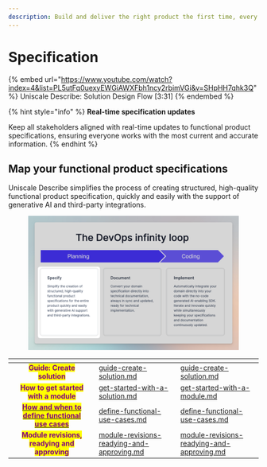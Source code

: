 ```yaml
---
description: Build and deliver the right product the first time, every time.
---
```


# Specification

{% embed url="https://www.youtube.com/watch?index=4&list=PL5utFq0uexyEWGiAWXFbh1ncy2rbimVGi&v=SHpHH7qhk3Q" %}
Uniscale Describe: Solution Design Flow \[3:31]
{% endembed %}

{% hint style="info" %}
**Real-time specification updates**

Keep all stakeholders aligned with real-time updates to functional product specifications, ensuring everyone works with the most current and accurate information.
{% endhint %}



## **Map your functional product specifications**

Uniscale Describe simplifies the process of creating structured, high-quality functional product specification, quickly and easily with the support of generative AI and third-party integrations.

<figure><img src="../../.gitbook/assets/CleanShot 2024-03-20 at 15.48.30.png" alt=""><figcaption></figcaption></figure>



<table data-card-size="large" data-view="cards"><thead><tr><th></th><th align="center"></th><th></th><th data-hidden data-type="content-ref"></th><th data-hidden data-card-target data-type="content-ref"></th></tr></thead><tbody><tr><td></td><td align="center"><mark style="color:purple;"><strong>Guide: Create solution</strong></mark> </td><td></td><td><a href="guide-create-solution.md">guide-create-solution.md</a></td><td><a href="guide-create-solution.md">guide-create-solution.md</a></td></tr><tr><td></td><td align="center"><mark style="color:purple;"><strong>How to get started with a module</strong></mark> </td><td></td><td><a href="get-started-with-a-solution.md">get-started-with-a-solution.md</a></td><td><a href="get-started-with-a-module.md">get-started-with-a-module.md</a></td></tr><tr><td></td><td align="center"><a href="define-functional-use-cases.md"><mark style="color:purple;"><strong>How and when to define functional use cases</strong></mark></a></td><td></td><td><a href="define-functional-use-cases.md">define-functional-use-cases.md</a></td><td><a href="define-functional-use-cases.md">define-functional-use-cases.md</a></td></tr><tr><td></td><td align="center"><mark style="color:purple;"><strong>Module revisions, readying and approving</strong></mark></td><td></td><td><a href="module-revisions-readying-and-approving.md">module-revisions-readying-and-approving.md</a></td><td><a href="module-revisions-readying-and-approving.md">module-revisions-readying-and-approving.md</a></td></tr></tbody></table>
